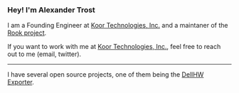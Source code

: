 ### Hey! I'm Alexander Trost

I am a Founding Engineer at [Koor Technologies, Inc.](https://koor.tech/) and a maintaner of the [Rook project](https://github.com/rook).

If you want to work with me at [Koor Technologies, Inc.](https://koor.tech/), feel free to reach out to me (email, twitter).

***

I have several open source projects, one of them being the [DellHW Exporter](https://github.com/galexrt/dellhw_exporter).
